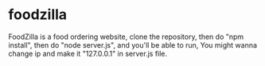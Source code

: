 # foodzilla
FoodZilla is a food ordering website, 
clone the repository, 
then do "npm install", 
then do "node server.js", 
and you'll be able to run, 
You might wanna change ip and make it "127.0.0.1" in server.js file.

